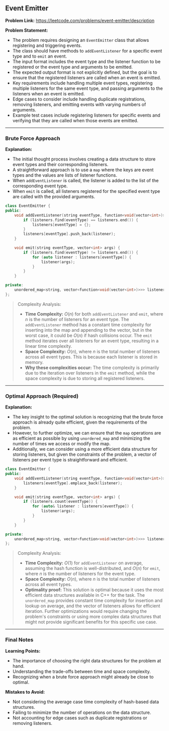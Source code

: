 ## Event Emitter

**Problem Link:** https://leetcode.com/problems/event-emitter/description

**Problem Statement:**
- The problem requires designing an `EventEmitter` class that allows registering and triggering events.
- The class should have methods to `addEventListener` for a specific event type and to `emit` an event.
- The input format includes the event type and the listener function to be registered or the event type and arguments to be emitted.
- The expected output format is not explicitly defined, but the goal is to ensure that the registered listeners are called when an event is emitted.
- Key requirements include handling multiple event types, registering multiple listeners for the same event type, and passing arguments to the listeners when an event is emitted.
- Edge cases to consider include handling duplicate registrations, removing listeners, and emitting events with varying numbers of arguments.
- Example test cases include registering listeners for specific events and verifying that they are called when those events are emitted.

---

### Brute Force Approach

**Explanation:**
- The initial thought process involves creating a data structure to store event types and their corresponding listeners.
- A straightforward approach is to use a `map` where the keys are event types and the values are lists of listener functions.
- When `addEventListener` is called, the listener is added to the list of the corresponding event type.
- When `emit` is called, all listeners registered for the specified event type are called with the provided arguments.

```cpp
class EventEmitter {
public:
    void addEventListener(string eventType, function<void(vector<int>)> listener) {
        if (listeners.find(eventType) == listeners.end()) {
            listeners[eventType] = {};
        }
        listeners[eventType].push_back(listener);
    }

    void emit(string eventType, vector<int> args) {
        if (listeners.find(eventType) != listeners.end()) {
            for (auto listener : listeners[eventType]) {
                listener(args);
            }
        }
    }

private:
    unordered_map<string, vector<function<void(vector<int>)>>> listeners;
};
```

> Complexity Analysis:
> - **Time Complexity:** $O(n)$ for both `addEventListener` and `emit`, where $n$ is the number of listeners for an event type. The `addEventListener` method has a constant time complexity for inserting into the map and appending to the vector, but in the worst case, it could be $O(n)$ if hash collisions occur. The `emit` method iterates over all listeners for an event type, resulting in a linear time complexity.
> - **Space Complexity:** $O(n)$, where $n$ is the total number of listeners across all event types. This is because each listener is stored in memory.
> - **Why these complexities occur:** The time complexity is primarily due to the iteration over listeners in the `emit` method, while the space complexity is due to storing all registered listeners.

---

### Optimal Approach (Required)

**Explanation:**
- The key insight to the optimal solution is recognizing that the brute force approach is already quite efficient, given the requirements of the problem.
- However, to further optimize, we can ensure that the `map` operations are as efficient as possible by using `unordered_map` and minimizing the number of times we access or modify the map.
- Additionally, we can consider using a more efficient data structure for storing listeners, but given the constraints of the problem, a vector of listeners per event type is straightforward and efficient.

```cpp
class EventEmitter {
public:
    void addEventListener(string eventType, function<void(vector<int>)> listener) {
        listeners[eventType].emplace_back(listener);
    }

    void emit(string eventType, vector<int> args) {
        if (listeners.count(eventType)) {
            for (auto& listener : listeners[eventType]) {
                listener(args);
            }
        }
    }

private:
    unordered_map<string, vector<function<void(vector<int>)>>> listeners;
};
```

> Complexity Analysis:
> - **Time Complexity:** $O(1)$ for `addEventListener` on average, assuming the hash function is well-distributed, and $O(n)$ for `emit`, where $n$ is the number of listeners for the event type.
> - **Space Complexity:** $O(n)$, where $n$ is the total number of listeners across all event types.
> - **Optimality proof:** This solution is optimal because it uses the most efficient data structures available in C++ for the task. The `unordered_map` provides constant time complexity for insertion and lookup on average, and the vector of listeners allows for efficient iteration. Further optimizations would require changing the problem's constraints or using more complex data structures that might not provide significant benefits for this specific use case.

---

### Final Notes

**Learning Points:**
- The importance of choosing the right data structures for the problem at hand.
- Understanding the trade-offs between time and space complexity.
- Recognizing when a brute force approach might already be close to optimal.

**Mistakes to Avoid:**
- Not considering the average case time complexity of hash-based data structures.
- Failing to minimize the number of operations on the data structure.
- Not accounting for edge cases such as duplicate registrations or removing listeners.